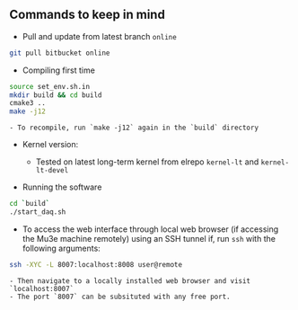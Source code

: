 ## Commands to keep in mind
- Pull and update from latest branch `online`
```bash
git pull bitbucket online
```

- Compiling first time
```bash
source set_env.sh.in
mkdir build && cd build
cmake3 ..
make -j12
```
    - To recompile, run `make -j12` again in the `build` directory

- Kernel version:
    - Tested on latest long-term kernel from elrepo `kernel-lt` and `kernel-lt-devel`

- Running the software
```bash
cd `build`
./start_daq.sh
``` 

- To access the web interface through local web browser (if accessing the Mu3e machine remotely) using an SSH tunnel if, run `ssh` with the following arguments:
```bash
ssh -XYC -L 8007:localhost:8008 user@remote
```
    - Then navigate to a locally installed web browser and visit `localhost:8007`
    - The port `8007` can be subsituted with any free port.
